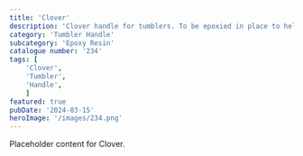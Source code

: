 ```yaml
---
title: 'Clover'
description: 'Clover handle for tumblers. To be epoxied in place to help make your tumbler standout.'
category: 'Tumbler Handle'
subcategory: 'Epoxy Resin'
catalogue number: '234'
tags: [
    'Clover', 
    'Tumbler', 
    'Handle', 
    ]
featured: true
pubDate: '2024-03-15'
heroImage: '/images/234.png'
---
```


Placeholder content for Clover.